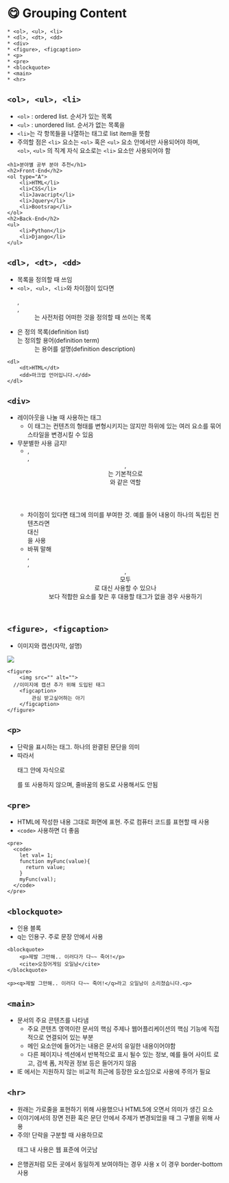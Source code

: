 # 😋 Grouping Content
```
* <ol>, <ul>, <li>
* <dl>, <dt>, <dd>
* <div>
* <figure>, <figcaption>
* <p>
* <pre>
* <blockquote>
* <main>
* <hr>
```
## `<ol>, <ul>, <li>`
* `<ol>` : ordered list. 순서가 있는 목록
* `<ul>` : unordered list. 순서가 없는 목록을
* `<li>`는 각 항목들을 나열하는 태그로 list item을 뜻함 
* 주의할 점은 `<li>` 요소는 `<ol>` 혹은 `<ul>` 요소 안에서만 사용되어야 하며,   
  `<ol>`, `<ul>` 의 직계 자식 요소로는 `<li>` 요소만 사용되어야 함
```
<h1>분야별 공부 분야 추천</h1>
<h2>Front-End</h2>
<ol type="A">
    <li>HTML</li>
    <li>CSS</li>
    <li>Javacript</li>
    <li>Jquery</li>
    <li>Bootsrap</li>
</ol>
<h2>Back-End</h2>
<ul>
    <li>Python</li>
    <li>Django</li>
</ul>
```

## `<dl>, <dt>, <dd>`
* 목록을 정의할 때 쓰임
* `<ol>, <ul>, <li>`와 차이점이 있다면 <dl>, <dt>, <dd>는 사전처럼 어떠한 것을 정의할 때 쓰이는 목록
* <dl>은 정의 목록(definition list)   
  <dt>는 정의할 용어(definition term)   
  <dd>는 용어를 설명(definition description)
```
<dl>
    <dt>HTML</dt>
    <dd>마크업 언어입니다.</dd>
</dl>
```
    
## `<div>`
* 레이아웃을 나눌 때 사용하는 태그
    * 이 태그는 컨텐츠의 형태를 변형시키지는 않지만 하위에 있는 여러 요소를 묶어 스타일을 변경시킬 수 있음
* 무분별한 사용 금지!
    * <article>, <section>, <header>, <nav>는 기본적으로 <div>와 같은 역할
    * 차이점이 있다면  태그에 의미를 부여한 것. 예를 들어 내용이 하나의 독립된 컨텐츠라면 <div>대신 <article>을 사용
    * 바꿔 말해 <article>, <section>, <header>, <nav> 모두 <div>로 대신 사용할 수 있으나   
      보다 적합한 요소를 찾은 후 대용할 태그가 없을 경우 사용하기

## `<figure>, <figcaption>`
* 이미지와 캡션(자막, 설명)   
<img src="https://paullabworkspace.notion.site/image/https%3A%2F%2Fs3-us-west-2.amazonaws.com%2Fsecure.notion-static.com%2F28afb5bd-2e99-4dc1-a8f6-c047f5c112a3%2F%E1%84%89%E1%85%B3%E1%84%8F%E1%85%B3%E1%84%85%E1%85%B5%E1%86%AB%E1%84%89%E1%85%A3%E1%86%BA_2021-10-30_%E1%84%8B%E1%85%A9%E1%84%92%E1%85%AE_7.15.01.png?table=block&id=d3b0319d-b21e-4d1d-8e97-894912f8711f&spaceId=579fe283-28aa-489d-ae65-d683304becfc&width=620&userId=&cache=v2">

```
<figure>
	<img src="" alt="">
  //이미지에 캡션 추가 위해 도입된 태그
	<figcaption>
		관심 받고싶어하는 아기
	</figcaption>
</figure>
```
    
## `<p>`
* 단락을 표시하는 태그. 하나의 완결된 문단을 의미
* 따라서 <p> 태그 안에 자식으로 <p>를 또 사용하지 않으며, 줄바꿈의 용도로 사용해서도 안됨

## `<pre>`
* HTML에 작성한 내용 그대로 화면에 표현. 주로 컴퓨터 코드를 표현할 때 사용
* `<code>` 사용하면 더 좋음

```
<pre>
  <code>
    let val= 1;
    function myFunc(value){
      return value;
    }
    myFunc(val);
  </code>
</pre>
```

## `<blockquote>`
* 인용 블록
* q는 인용구. 주로 문장 안에서 사용

```
<blockquote>
    <p>제발 그만해.. 이러다가 다~~ 죽어!</p>
    <cite>오징어게임 오일남</cite>
</blockquote>

<p><q>제발 그만해.. 이러다 다~~ 죽어!</q>라고 오일남이 소리쳤습니다.<p>
```

## `<main>`
* 문서의 주요 콘텐츠를 나타냄   
	* 주요 콘텐츠 영역이란 문서의 핵심 주제나 웹어플리케이션의 핵심 기능에 직접적으로 연결되어 있는 부분
	* 메인 요소안에 들어가는 내용은 문서의 유일한 내용이어야함
	* 다른 페이지나 섹션에서 반복적으로 표시 될수 있는 정보, 예를 들어 사이트 로고, 검색 폼, 저작권 정보 등은 들어가지 않음
* IE 에서는 지원하지 않는 비교적 최근에 등장한 요소임으로 사용에 주의가 필요

## `<hr>`
* 원래는 가로줄을 표현하기 위해 사용했으나 HTML5에 오면서 의미가 생긴 요소
* 이야기에서의 장면 전환 혹은 문단 안에서 주제가 변경되었을 때 그 구별을 위해 사용
* 주의! 단락을 구분할 때 사용하므로 <p>태그 내 사용은 웹 표준에 어긋남
* 은행권처럼 모든 곳에서 동일하게 보여야하는 경우 사용 x 이 경우 border-bottom 사용

